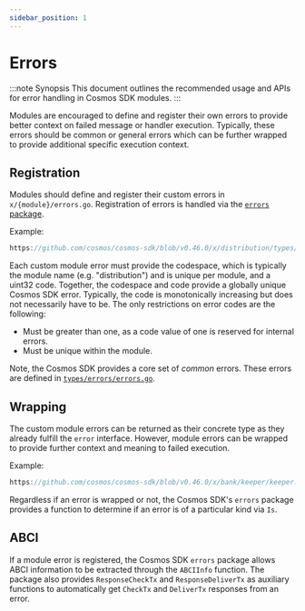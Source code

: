 ```yaml
---
sidebar_position: 1
---
```


# Errors

:::note Synopsis
This document outlines the recommended usage and APIs for error handling in Cosmos SDK modules.
:::

Modules are encouraged to define and register their own errors to provide better
context on failed message or handler execution. Typically, these errors should be
common or general errors which can be further wrapped to provide additional specific
execution context.

## Registration

Modules should define and register their custom errors in `x/{module}/errors.go`.
Registration of errors is handled via the [`errors` package](https://github.com/cosmos/cosmos-sdk/blob/main/errors/errors.go).

Example:

```go reference
https://github.com/cosmos/cosmos-sdk/blob/v0.46.0/x/distribution/types/errors.go#L1-L21
```

Each custom module error must provide the codespace, which is typically the module name
(e.g. "distribution") and is unique per module, and a uint32 code. Together, the codespace and code
provide a globally unique Cosmos SDK error. Typically, the code is monotonically increasing but does not
necessarily have to be. The only restrictions on error codes are the following:

* Must be greater than one, as a code value of one is reserved for internal errors.
* Must be unique within the module.

Note, the Cosmos SDK provides a core set of *common* errors. These errors are defined in [`types/errors/errors.go`](https://github.com/cosmos/cosmos-sdk/blob/main/types/errors/errors.go).

## Wrapping

The custom module errors can be returned as their concrete type as they already fulfill the `error`
interface. However, module errors can be wrapped to provide further context and meaning to failed
execution.

Example:

```go reference
https://github.com/cosmos/cosmos-sdk/blob/v0.46.0/x/bank/keeper/keeper.go#L143-L184
```

Regardless if an error is wrapped or not, the Cosmos SDK's `errors` package provides a function to determine if
an error is of a particular kind via `Is`.

## ABCI

If a module error is registered, the Cosmos SDK `errors` package allows ABCI information to be extracted
through the `ABCIInfo` function. The package also provides `ResponseCheckTx` and `ResponseDeliverTx` as
auxiliary functions to automatically get `CheckTx` and `DeliverTx` responses from an error.
